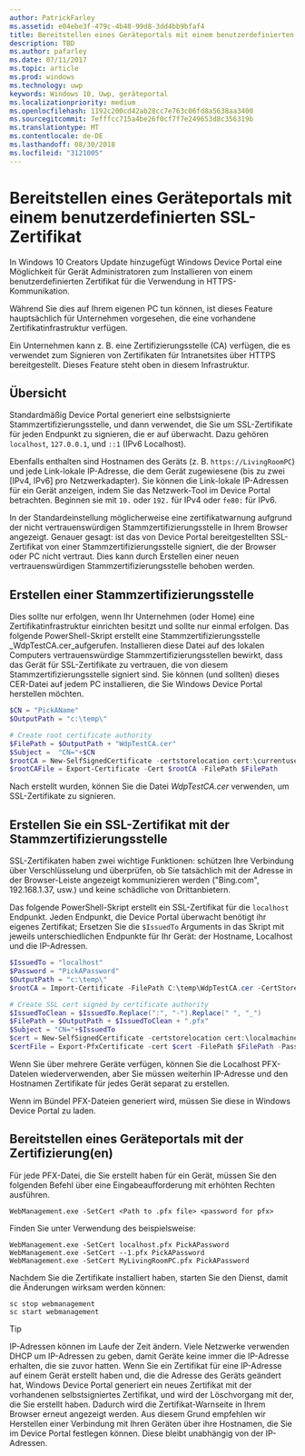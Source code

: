 ```yaml
---
author: PatrickFarley
ms.assetid: e04ebe3f-479c-4b48-99d8-3dd4bb9bfaf4
title: Bereitstellen eines Geräteportals mit einem benutzerdefinierten SSL-Zertifikat
description: TBD
ms.author: pafarley
ms.date: 07/11/2017
ms.topic: article
ms.prod: windows
ms.technology: uwp
keywords: Windows 10, Uwp, geräteportal
ms.localizationpriority: medium
ms.openlocfilehash: 1192c200cd42ab28cc7e763c06fd8a5638aa3400
ms.sourcegitcommit: 7efffcc715a4be26f0cf7f7e249653d8c356319b
ms.translationtype: MT
ms.contentlocale: de-DE
ms.lasthandoff: 08/30/2018
ms.locfileid: "3121005"
---
```

# <a name="provision-device-portal-with-a-custom-ssl-certificate"></a>Bereitstellen eines Geräteportals mit einem benutzerdefinierten SSL-Zertifikat
In Windows 10 Creators Update hinzugefügt Windows Device Portal eine Möglichkeit für Gerät Administratoren zum Installieren von einem benutzerdefinierten Zertifikat für die Verwendung in HTTPS-Kommunikation. 

Während Sie dies auf Ihrem eigenen PC tun können, ist dieses Feature hauptsächlich für Unternehmen vorgesehen, die eine vorhandene Zertifikatinfrastruktur verfügen.  

Ein Unternehmen kann z. B. eine Zertifizierungsstelle (CA) verfügen, die es verwendet zum Signieren von Zertifikaten für Intranetsites über HTTPS bereitgestellt. Dieses Feature steht oben in diesem Infrastruktur. 

## <a name="overview"></a>Übersicht
Standardmäßig Device Portal generiert eine selbstsignierte Stammzertifizierungsstelle, und dann verwendet, die Sie um SSL-Zertifikate für jeden Endpunkt zu signieren, die er auf überwacht. Dazu gehören `localhost`, `127.0.0.1`, und `::1` (IPv6 Localhost).

Ebenfalls enthalten sind Hostnamen des Geräts (z. B. `https://LivingRoomPC`) und jede Link-lokale IP-Adresse, die dem Gerät zugewiesene (bis zu zwei [IPv4, IPv6] pro Netzwerkadapter). Sie können die Link-lokale IP-Adressen für ein Gerät anzeigen, indem Sie das Netzwerk-Tool im Device Portal betrachten. Beginnen sie mit `10.` oder `192.` für IPv4 oder `fe80:` für IPv6. 

In der Standardeinstellung möglicherweise eine zertifikatwarnung aufgrund der nicht vertrauenswürdigen Stammzertifizierungsstelle in Ihrem Browser angezeigt. Genauer gesagt: ist das von Device Portal bereitgestellten SSL-Zertifikat von einer Stammzertifizierungsstelle signiert, die der Browser oder PC nicht vertraut. Dies kann durch Erstellen einer neuen vertrauenswürdigen Stammzertifizierungsstelle behoben werden.

## <a name="create-a-root-ca"></a>Erstellen einer Stammzertifizierungsstelle

Dies sollte nur erfolgen, wenn Ihr Unternehmen (oder Home) eine Zertifikatinfrastruktur einrichten besitzt und sollte nur einmal erfolgen. Das folgende PowerShell-Skript erstellt eine Stammzertifizierungsstelle _WdpTestCA.cer_aufgerufen. Installieren diese Datei auf des lokalen Computers vertrauenswürdige Stammzertifizierungsstellen bewirkt, dass das Gerät für SSL-Zertifikate zu vertrauen, die von diesem Stammzertifizierungsstelle signiert sind. Sie können (und sollten) dieses CER-Datei auf jedem PC installieren, die Sie Windows Device Portal herstellen möchten.  

```PowerShell
$CN = "PickAName"
$OutputPath = "c:\temp\"

# Create root certificate authority
$FilePath = $OutputPath + "WdpTestCA.cer"
$Subject =  "CN="+$CN
$rootCA = New-SelfSignedCertificate -certstorelocation cert:\currentuser\my -Subject $Subject -HashAlgorithm "SHA512" -KeyUsage CertSign,CRLSign
$rootCAFile = Export-Certificate -Cert $rootCA -FilePath $FilePath
```

Nach erstellt wurden, können Sie die Datei _WdpTestCA.cer_ verwenden, um SSL-Zertifikate zu signieren. 

## <a name="create-an-ssl-certificate-with-the-root-ca"></a>Erstellen Sie ein SSL-Zertifikat mit der Stammzertifizierungsstelle

SSL-Zertifikaten haben zwei wichtige Funktionen: schützen Ihre Verbindung über Verschlüsselung und überprüfen, ob Sie tatsächlich mit der Adresse in der Browser-Leiste angezeigt kommunizieren werden ("Bing.com", 192.168.1.37, usw.) und keine schädliche von Drittanbietern.

Das folgende PowerShell-Skript erstellt ein SSL-Zertifikat für die `localhost` Endpunkt. Jeden Endpunkt, die Device Portal überwacht benötigt ihr eigenes Zertifikat; Ersetzen Sie die `$IssuedTo` Arguments in das Skript mit jeweils unterschiedlichen Endpunkte für Ihr Gerät: der Hostname, Localhost und die IP-Adressen.

```PowerShell
$IssuedTo = "localhost"
$Password = "PickAPassword"
$OutputPath = "c:\temp\"
$rootCA = Import-Certificate -FilePath C:\temp\WdpTestCA.cer -CertStoreLocation Cert:\CurrentUser\My\

# Create SSL cert signed by certificate authority
$IssuedToClean = $IssuedTo.Replace(":", "-").Replace(" ", "_")
$FilePath = $OutputPath + $IssuedToClean + ".pfx"
$Subject = "CN="+$IssuedTo
$cert = New-SelfSignedCertificate -certstorelocation cert:\localmachine\my -Subject $Subject -DnsName $IssuedTo -Signer $rootCA -HashAlgorithm "SHA512"
$certFile = Export-PfxCertificate -cert $cert -FilePath $FilePath -Password (ConvertTo-SecureString -String $Password -Force -AsPlainText)
```

Wenn Sie über mehrere Geräte verfügen, können Sie die Localhost PFX-Dateien wiederverwenden, aber Sie müssen weiterhin IP-Adresse und den Hostnamen Zertifikate für jedes Gerät separat zu erstellen.

Wenn im Bündel PFX-Dateien generiert wird, müssen Sie diese in Windows Device Portal zu laden. 

## <a name="provision-device-portal-with-the-certifications"></a>Bereitstellen eines Geräteportals mit der Zertifizierung(en)

Für jede PFX-Datei, die Sie erstellt haben für ein Gerät, müssen Sie den folgenden Befehl über eine Eingabeaufforderung mit erhöhten Rechten ausführen.

```
WebManagement.exe -SetCert <Path to .pfx file> <password for pfx> 
```

Finden Sie unter Verwendung des beispielsweise:
```
WebManagement.exe -SetCert localhost.pfx PickAPassword
WebManagement.exe -SetCert --1.pfx PickAPassword
WebManagement.exe -SetCert MyLivingRoomPC.pfx PickAPassword
```

Nachdem Sie die Zertifikate installiert haben, starten Sie den Dienst, damit die Änderungen wirksam werden können:

```
sc stop webmanagement
sc start webmanagement
```

> [!TIP]
> IP-Adressen können im Laufe der Zeit ändern.
Viele Netzwerke verwenden DHCP um IP-Adressen zu geben, damit Geräte keine immer die IP-Adresse erhalten, die sie zuvor hatten. Wenn Sie ein Zertifikat für eine IP-Adresse auf einem Gerät erstellt haben und, die die Adresse des Geräts geändert hat, Windows Device Portal generiert ein neues Zertifikat mit der vorhandenen selbstsigniertes Zertifikat, und wird der Löschvorgang mit der, die Sie erstellt haben. Dadurch wird die Zertifikat-Warnseite in Ihrem Browser erneut angezeigt werden. Aus diesem Grund empfehlen wir Herstellen einer Verbindung mit Ihren Geräten über ihre Hostnamen, die Sie im Device Portal festlegen können. Diese bleibt unabhängig von der IP-Adressen.
